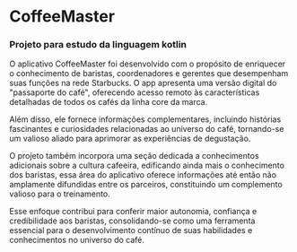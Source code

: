 # CoffeeMaster

### Projeto para estudo da linguagem kotlin

O aplicativo CoffeeMaster foi desenvolvido com o propósito de enriquecer o conhecimento de baristas, coordenadores e gerentes que desempenham suas funções na rede Starbucks.
O app apresenta uma versão digital do "passaporte do café", oferecendo acesso remoto às características detalhadas de todos os cafés da linha core da marca.

Além disso, ele fornece informações complementares, incluindo histórias fascinantes e curiosidades relacionadas ao universo do café, tornando-se um valioso aliado para 
aprimorar as experiências de degustação.

O projeto também incorpora uma seção dedicada a conhecimentos adicionais sobre a cultura cafeeira, edificando ainda mais o conhecimento dos 
baristas, essa área do aplicativo oferece informações até então não amplamente difundidas entre os parceiros, constituindo um complemento valioso para o treinamento. 

Esse enfoque contribui para conferir maior autonomia, confiança e credibilidade aos baristas, consolidando-se como uma ferramenta essencial para o desenvolvimento
contínuo de suas habilidades e conhecimentos no universo do café.
